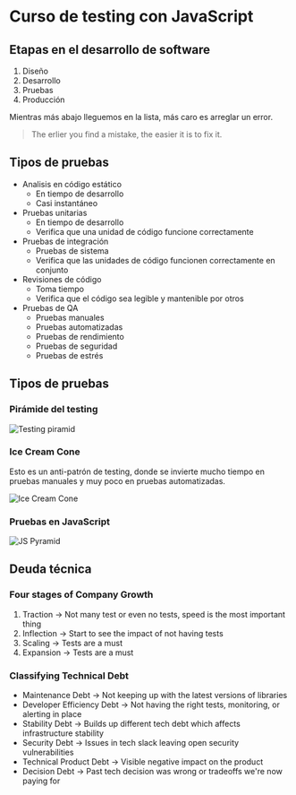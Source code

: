 # Curso de testing con JavaScript

## Etapas en el desarrollo de software

1. Diseño
2. Desarrollo
3. Pruebas
4. Producción

Mientras más abajo lleguemos en la lista, más caro es arreglar un error.

> The erlier you find a mistake, the easier it is to fix it.

## Tipos de pruebas

- Analisis en código estático
  - En tiempo de desarrollo
  - Casi instantáneo
- Pruebas unitarias
  - En tiempo de desarrollo
  - Verifica que una unidad de código funcione correctamente
- Pruebas de integración
  - Pruebas de sistema
  - Verifica que las unidades de código funcionen correctamente en conjunto
- Revisiones de código
  - Toma tiempo
  - Verifica que el código sea legible y mantenible por otros
- Pruebas de QA
  - Pruebas manuales
  - Pruebas automatizadas
  - Pruebas de rendimiento
  - Pruebas de seguridad
  - Pruebas de estrés

## Tipos de pruebas

### Pirámide del testing

![Testing piramid](https://static.platzi.com/media/user_upload/Livelli-e-tool-della-piramide-del-test-automation-960x504-1524125b-0cae-4530-b0ce-01c49891bebe.jpg)

### Ice Cream Cone

Esto es un anti-patrón de testing, donde se invierte mucho tiempo en pruebas manuales y muy poco en pruebas automatizadas.

![Ice Cream Cone](https://lh6.googleusercontent.com/proxy/qAwbHBe4PwRqRAPXuoQkuHhw8FyouZVP6KPP2pd3HGD9_s-6MVgh1zhN-oxpQ9NcwhXuDQOS9-Z1nlrpfpo7qofe7247n_xX9BPUmr5VVU0gcUPxFr8K8qNbvxrDQL4m_7ifXujqI6nFpj9lmQM)

### Pruebas en JavaScript

![JS Pyramid](https://pbs.twimg.com/media/DVUoM94VQAAzuws.jpg)

## Deuda técnica

### Four stages of Company Growth

1. Traction -> Not many test or even no tests, speed is the most important thing
2. Inflection -> Start to see the impact of not having tests
3. Scaling -> Tests are a must
4. Expansion -> Tests are a must

### Classifying Technical Debt

- Maintenance Debt -> Not keeping up with the latest versions of libraries
- Developer Efficiency Debt -> Not having the right tests, monitoring, or alerting in place
- Stability Debt -> Builds up different tech debt which affects infrastructure stability
- Security Debt -> Issues in tech slack leaving open security vulnerabilities
- Technical Product Debt -> Visible negative impact on the product
- Decision Debt -> Past tech decision was wrong or tradeoffs we're now paying for
